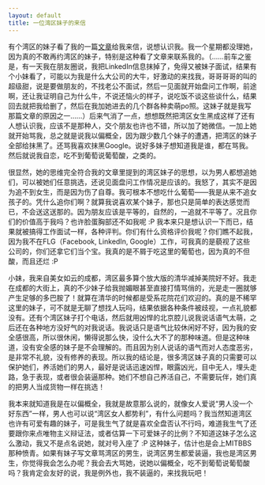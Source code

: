 ```yaml
---
layout: default
title: 一位湾区妹子的来信
---
```



有个湾区的妹子看了我的一篇[文章](http://ericpony.github.io/wangyin/2015/02/22/women/)给我来信，说想认识我。我一个星期都没理她，因为真的不敢再约湾区的妹子，特别是这种看了文章来联系我的。（……前车之鉴是，有一天我在朋友圈说，我把LinkedIn信息抹掉了，免得又被妹子面试，结果有个小妹看了，可能以为我是什么大公司的大牛，好激动的来找我，哥哥哥哥的叫的超级甜，说是要做朋友的，不找老公不面试，然后一见面就开始盘问工作啊，前途啊，还让我证明自己为什么牛，不说还恼火的样子，说吃饭不谈这些谈什么，结果回去就把我给删了，然后在我加她进去的几个群各种卖萌po照。这妹子就是我写那篇文章的原因之一……）后来气消了一点，想想既然把湾区女生黑成这样了还有人想认识我，应该不是那种人，交个朋友也许也不错，所以加了她微信。一加上她就开始骂我，总之就是说我以偏概全，因为跟少数几个妹子的遭遇，把湾区的妹子全部给抹黑了。还骂我喜欢抹黑Google。说好多妹子想知道我是谁，都在骂我。然后就说我自恋，吃不到葡萄说葡萄酸，之类的。

很显然，她的思维完全符合我的文章里提到的湾区妹子的思想，以为男人都想追她们，可以被她们任意挑选，还说见面盘问工作情况是应该的。我怒了，其实不是因为追不到女生，而是因为伤了自尊。我可根本不想吃什么葡萄——我是从来不追女孩子的。凭什么追你们啊？就算我说喜欢某个妹子，那也只是简单的表达感觉而已，不会送这送那的。因为朋友应该是平等的，自然的，一追就不平等了。况且你们的价值高于我吗？也许脸蛋胸部还不如我呢 :P 我本来只是想认识一下而已，结果就被搞得工作面试一样，各种评判。你们有什么资格评价我呢？你们瞧不起我，因为我不在FLG（Facebook, LinkedIn, Google）工作，可我真的是藐视了这些公司的，你们还拿它们当个宝。我真的是不屑于吃这里的葡萄也，因为真的不但酸，而且还烂 :P

小妹，我来自美女如云的成都，湾区最多算个放大版的清华减掉美院好不好。我走在成都的大街上，真的不少妹子给我抛媚眼甚至直接打情骂俏的，光是走一圈就够产生足够的多巴胺了！就算在清华的时候都是受系花院花们欢迎的。真的是不稀罕这里的妹子，可不就是无聊了想找人玩吗，结果依据各种条件被歧视，一点礼貌都没有。还有个湾区妹子打个电话，然后就用凶悍的北京腔儿说我说话语气太萌，之后还在各种地方没好气的对我说话。我说话只是语气比较休闲好不好，因为我的安全感很高，所以很休闲，懒得说那么快，没什么大不了的那种味道。但是这种味道，没有安全感的妹子是不会理解的。而且因为别人说话的语气而对人态度恶劣，是非常不礼貌，没有修养的表现。所以我的结论是，很多湾区妹子真的只需要可以保护她们，养活她们的男人，最好是说话迅速凶悍，眼露凶光，目中无人，埋头走路，急于表现，或者很会装逼那种。她们不想自己养活自己，不需要玩伴，她们真的把男人当成货物一样在挑选！

我本来就知道我是在以偏概全，我就是故意那么说的，就像女人爱说“男人没一个好东西”一样，男人也可以说“湾区女人都势利”，有什么问题吗？我当然知道湾区也许有可爱有趣的妹子，可是我生气了就是喜欢全盘否认不行吗，难道我生气了还要跟你来点唯物主义辩证法，或者估算一下可爱妹子的比例？不知道这妹子怎么这么激动，我又不是点名说她，就对号入座了 :P 这种妹子，估计也是会上MITBBS那种愤青。如果有妹子写文章骂湾区的男生，说湾区男生都爱装逼，我也是湾区男生，你觉得我会怎么办呢？我会去大骂她，说她以偏概全，吃不到葡萄说葡萄酸吗？我肯定会友好的说，我是例外也，我不装逼的，来找我玩吧！